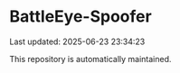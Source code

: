 # BattleEye-Spoofer

Last updated: 2025-06-23 23:34:23

This repository is automatically maintained.

